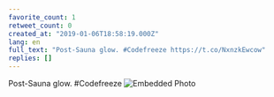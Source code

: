 ```yaml
---
favorite_count: 1
retweet_count: 0
created_at: "2019-01-06T18:58:19.000Z"
lang: en
full_text: "Post-Sauna glow. #Codefreeze https://t.co/NxnzkEwcow"
replies: []
---
```


Post-Sauna glow. #Codefreeze
![Embedded Photo](https://twitter-media-coderbyheart.s3.eu-north-1.amazonaws.com/1081988350381383680-DwP-qPeX4AAxfxi.jpg)
